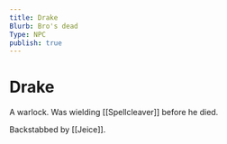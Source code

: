 ```yaml
---
title: Drake
Blurb: Bro's dead
Type: NPC
publish: true
---
```


# Drake

A warlock. Was wielding [[Spellcleaver]] before he died.

Backstabbed by [[Jeice]].
